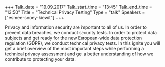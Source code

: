 +++
Talk_date = "19.09.2017"
Talk_start_time = "13:45"
Talk_end_time = "13:50"
Title = "Technical Privacy Testing"
Type = "talk"
Speakers = ["esmee-snoey-kiewit"]
+++

<p>Privacy and information security are important to all of us. In order to prevent data breaches, we conduct security tests. In order to protect data subjects and get ready for the new European-wide data protection regulation (GDPR), we conduct technical privacy tests. In this ignite you will get a brief overview of the most important steps while performing a technical privacy assessment and get a better understanding of how we contribute to protecting your data.</p>
